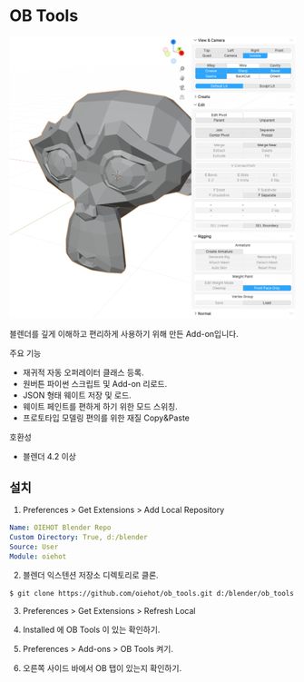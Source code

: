# OB Tools

![](./images/20231209_ob_tools_screenshot.png "OBTools Screenshot")

블렌더를 깊게 이해하고 편리하게 사용하기 위해 만든 Add-on입니다.

주요 기능

* 재귀적 자동 오퍼레이터 클래스 등록.
* 원버튼 파이썬 스크립트 및 Add-on 리로드.
* JSON 형태 웨이트 저장 및 로드.
* 웨이트 페인트를 편하게 하기 위한 모드 스위칭.
* 프로토타입 모델링 편의를 위한 재질 Copy&Paste

호환성

* 블렌더 4.2 이상


## 설치

1) Preferences > Get Extensions > Add Local Repository

```yaml
Name: OIEHOT Blender Repo
Custom Directory: True, d:/blender
Source: User
Module: oiehot
```

2) 블렌더 익스텐션 저장소 디렉토리로 클론.

```sh
$ git clone https://github.com/oiehot/ob_tools.git d:/blender/ob_tools
```

3) Preferences > Get Extensions > Refresh Local

4) Installed 에 OB Tools 이 있는 확인하기.

5) Preferences > Add-ons > OB Tools 켜기.

6) 오른쪽 사이드 바에서 OB 탭이 있는지 확인하기.